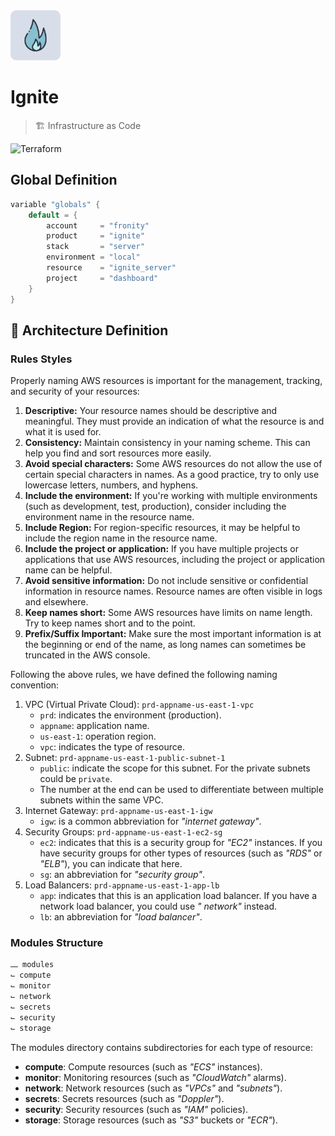 <img src="./project/assets/logo.svg" alt="logo" width="80" />

# Ignite

> 🏗️ Infrastructure as Code

![Terraform](https://img.shields.io/badge/v1.5.X-ECEFF4?style=for-the-badge&logo=Terraform&logoColor=B48EAD)

## Global Definition

```GO
variable "globals" {  
	default = {  
        account     = "fronity"
        product     = "ignite"
        stack       = "server"
        environment = "local"
        resource    = "ignite_server"
        project     = "dashboard"
	}  
}
```

## 🦺 Architecture Definition

### Rules Styles

Properly naming AWS resources is important for the management, tracking, and security of your resources:

1. **Descriptive:** Your resource names should be descriptive and meaningful. They must provide an indication of what
   the resource is and what it is used for.
2. **Consistency:** Maintain consistency in your naming scheme. This can help you find and sort resources more easily.
3. **Avoid special characters:** Some AWS resources do not allow the use of certain special characters in names. As a
   good practice, try to only use lowercase letters, numbers, and hyphens.
4. **Include the environment:** If you're working with multiple environments (such as development, test, production),
   consider including the environment name in the resource name.
5. **Include Region:** For region-specific resources, it may be helpful to include the region name in the resource name.
6. **Include the project or application:** If you have multiple projects or applications that use AWS resources,
   including the project or application name can be helpful.
7. **Avoid sensitive information:** Do not include sensitive or confidential information in resource names. Resource
   names are often visible in logs and elsewhere.
8. **Keep names short:** Some AWS resources have limits on name length. Try to keep names short and to the point.
9. **Prefix/Suffix Important:** Make sure the most important information is at the beginning or end of the name, as long
   names can sometimes be truncated in the AWS console.

Following the above rules, we have defined the following naming convention:

1. VPC (Virtual Private Cloud): `prd-appname-us-east-1-vpc`
    - `prd`: indicates the environment (production).
    - `appname`: application name.
    - `us-east-1`: operation region.
    - `vpc`: indicates the type of resource.
2. Subnet: `prd-appname-us-east-1-public-subnet-1`
    - `public`: indicate the scope for this subnet. For the private subnets could be `private`.
    - The number at the end can be used to differentiate between multiple subnets within the same VPC.
3. Internet Gateway: `prd-appname-us-east-1-igw`
    - `igw`: is a common abbreviation for _"internet gateway"_.
4. Security Groups: `prd-appname-us-east-1-ec2-sg`
    - `ec2`: indicates that this is a security group for _"EC2"_ instances. If you have security groups for other types
      of resources (such as _"RDS"_ or _"ELB"_), you can indicate that here.
    - `sg`: an abbreviation for _"security group"_.
5. Load Balancers: `prd-appname-us-east-1-app-lb`
    - `app`: indicates that this is an application load balancer. If you have a network load balancer, you could use _"
      network"_ instead.
    - `lb`: an abbreviation for _"load balancer"_.

### Modules Structure

```MARKDOWN
⎼ modules
⌙ compute
⌙ monitor
⌙ network
⌙ secrets
⌙ security
⌙ storage
```

The modules directory contains subdirectories for each type of resource:

- **compute**: Compute resources (such as _"ECS"_ instances).
- **monitor**: Monitoring resources (such as _"CloudWatch"_ alarms).
- **network**: Network resources (such as _"VPCs"_ and _"subnets"_).
- **secrets**: Secrets resources (such as _"Doppler"_).
- **security**: Security resources (such as _"IAM"_ policies).
- **storage**: Storage resources (such as _"S3"_ buckets or _"ECR"_).
